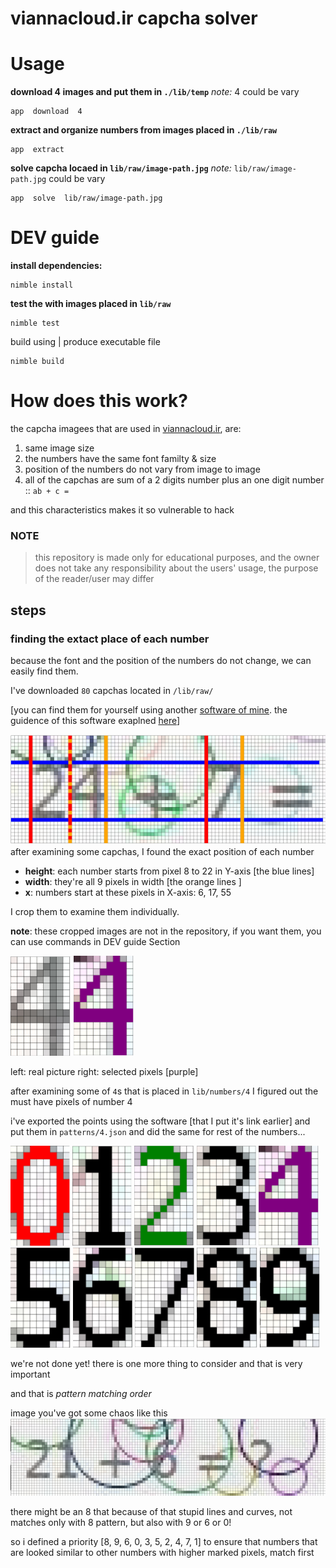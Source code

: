 # viannacloud.ir capcha solver

# Usage

**download 4 images and put them in `./lib/temp`**
*note:* 4 could be vary
```
app  download  4
```

**extract and organize numbers from images placed in `./lib/raw`** 
```
app  extract
```

**solve capcha locaed in `lib/raw/image-path.jpg`**
*note:* `lib/raw/image-path.jpg` could be vary
```
app  solve  lib/raw/image-path.jpg
```


# DEV guide
**install dependencies:**
```
nimble install
```

**test the with images placed in `lib/raw`**
```
nimble test
```

build using | produce executable file
```
nimble build
```


# How does this work?
the capcha imagees that are used in  [viannacloud.ir](viannacloud.ir), are:
1. same image size
2. the numbers have the same font familty & size
3. position of the numbers do not vary from image to image
4. all of the capchas are sum of a 2 digits number plus an one digit number ::  `ab + c =`

and this characteristics makes it so vulnerable to hack

### NOTE
> this repository is made only for educational purposes, and the owner does not take any responsibility about the users' usage, the purpose of the reader/user may differ


## steps
### finding the extact place of each number
because the font and the position of the numbers do not change, we can easily find them.

I've downloaded `80` capchas located in `/lib/raw/` 

[you can find them for yourself using another [software of mine](https://hamidb80.github.io/image-pixel-marker/). the guidence of this software exaplned [here](https://github.com/hamidb80/image-pixel-marker)]


![finding pixels](./docs/pixel-finding.png)
after examining some capchas, I found the exact position of each number

- **height**: each number starts from pixel 8 to 22 in Y-axis [the blue lines]
- **width**: they're all 9 pixels in width [the orange lines ]
- **x**: numbers start at these pixels in X-axis: 6, 17, 55

I crop them to examine them individually.

**note**: these cropped images are not in the repository, if you want them, you can use commands in DEV guide Section

![alt](./docs/4.png)
![alt](./docs/4-marked.png)

left: real picture
right: selected pixels [purple]

after examining some of `4`s that is placed in `lib/numbers/4` I figured out the must have pixels of number 4

i've exported the points using the software [that I put it's link earlier] and put them in `patterns/4.json`
and did the same for rest of the numbers...


![alt](./docs/0-marked.png)
![alt](./docs/1-marked.png)
![alt](./docs/2-marked.png)
![alt](./docs/3-marked.png)
![alt](./docs/4-marked.png)
![alt](./docs/5-marked.png)
![alt](./docs/6-marked.png)
![alt](./docs/7-marked.png)
![alt](./docs/8-marked.png)
![alt](./docs/9-marked.png)


we're not done yet! there is one more thing to consider and that is very important

and that is *pattern matching order*

image you've got some chaos like this 
![alt](./docs/chaos.png)

there might be an 8 that because of that stupid lines and curves, not matches only with 8 pattern, but also with 9 or 6 or 0!

so i defined a priority [8, 9, 6, 0, 3, 5, 2, 4, 7, 1] to ensure that numbers that are looked similar to other numbers with higher marked pixels, match first

